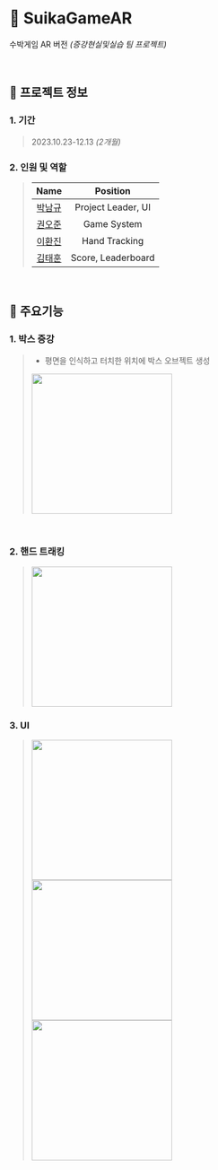 # 🍉 SuikaGameAR
수박게임 AR 버전 _(증강현실및실습 팀 프로젝트)_

<br />

## 📝 프로젝트 정보

### 1. 기간
> 2023.10.23-12.13 _(2개월)_

### 2. 인원 및 역할
> |                    Name                    |  Position   |
> | :----------------------------------------: | :---------: |
> | [박남규](https://github.com/namkyu-99) | Project Leader, UI |
> | [권오준](https://github.com/Ojun9898) | Game System |
> | [이환진](https://github.com/mokoon) | Hand Tracking |
> | [김태훈](https://github.com/asasds145) | Score, Leaderboard |

<br />

## 🔑 주요기능

### 1. 박스 증강
> - 평면을 인식하고 터치한 위치에 박스 오브젝트 생성
>
> <img src="https://github.com/namkyu-99/SuikaGameAR/assets/128462226/7bafc362-3458-4f10-a86c-4b94cd1729d1" width="250">

<br />

### 2. 핸드 트래킹
> <img src="https://github.com/namkyu-99/SuikaGameAR/assets/128462226/744cef44-c540-4fe9-8c98-9f36286ede37" width="250">

### 3. UI
> <div>
>   <img src="https://github.com/namkyu-99/SuikaGameAR/assets/128462226/71c015b4-6ecf-4ac4-a14d-5fa3a7a67bea" width="250">
>   <img src="https://github.com/namkyu-99/SuikaGameAR/assets/128462226/04ea60dc-e826-4aa8-85d0-e177c890508d" width="250">
>   <img src="https://github.com/namkyu-99/SuikaGameAR/assets/128462226/1988855f-9f85-44d3-ba12-6e367c3f9b64" width="250">
> </div>
